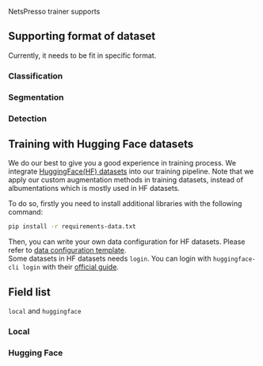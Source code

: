 NetsPresso trainer supports

## Supporting format of dataset

Currently, it needs to be fit in specific format.

### Classification

### Segmentation

### Detection


## Training with Hugging Face datasets

We do our best to give you a good experience in training process. We integrate [HuggingFace(HF) datasets](https://huggingface.co/datasets) into our training pipeline. Note that we apply our custom augmentation methods in training datasets, instead of albumentations which is mostly used in HF datasets.

To do so, firstly you need to install additional libraries with the following command:

```bash
pip install -r requirements-data.txt
```

Then, you can write your own data configuration for HF datasets. Please refer to [data configuration template](./config/data/template).  
Some datasets in HF datasets needs `login`. You can login with `huggingface-cli login` with their [official guide](https://huggingface.co/docs/huggingface_hub/quick-start#login).

## Field list

`local` and `huggingface`

### Local

### Hugging Face